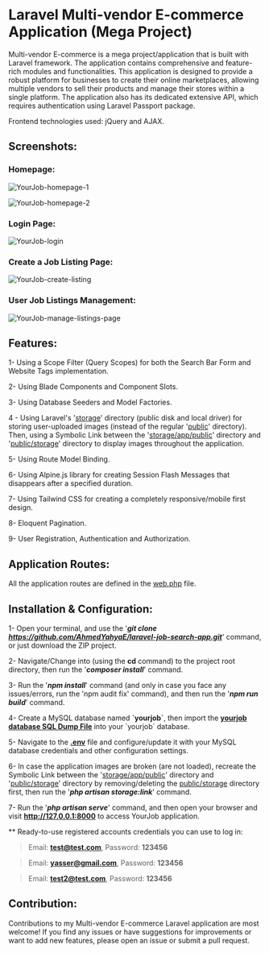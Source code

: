 # Laravel Multi-vendor E-commerce Application (Mega Project)
Multi-vendor E-commerce is a mega project/application that is built with Laravel framework. The application contains comprehensive and feature-rich modules and functionalities. This application is designed to provide a robust platform for businesses to create their online marketplaces, allowing multiple vendors to sell their products and manage their stores within a single platform. The application also has its dedicated extensive API, which requires authentication using Laravel Passport package.

Frontend technologies used: jQuery and AJAX.

## Screenshots:
### Homepage:
![YourJob-homepage-1](https://github.com/AhmedYahyaE/laravel-job-search-app/assets/118033266/490a6643-c017-487d-8e04-dbedef494339)

![YourJob-homepage-2](https://github.com/AhmedYahyaE/laravel-job-search-app/assets/118033266/2c2cbf4e-95cf-4697-b185-7feacdfd2256)

### Login Page:
![YourJob-login](https://github.com/AhmedYahyaE/laravel-job-search-app/assets/118033266/9e1d40ba-bd64-43a4-b228-3ed137fa5ddd)

### Create a Job Listing Page:
![YourJob-create-listing](https://github.com/AhmedYahyaE/laravel-job-search-app/assets/118033266/3a908b85-5e20-4c6f-9d99-2f5c5e32eefd)

### User Job Listings Management:
![YourJob-manage-listings-page](https://github.com/AhmedYahyaE/laravel-job-search-app/assets/118033266/9268b566-8286-4401-8d56-204c0b80f98f)

## Features:
1- Using a Scope Filter (Query Scopes) for both the Search Bar Form and Website Tags implementation.

2- Using Blade Components and Component Slots.

3- Using Database Seeders and Model Factories.

4 - Using Laravel's '[storage](storage)' directory (public disk and local driver) for storing user-uploaded images (instead of the regular '[public](public)' directory). Then, using a Symbolic Link between the '[storage/app/public](storage/app/public)' directory and '[public/storage](public/storage)' directory to display images throughout the application.

5- Using Route Model Binding.

6- Using Alpine.js library for creating Session Flash Messages that disappears after a specified duration.

7- Using Tailwind CSS for creating a completely responsive/mobile first design.

8- Eloquent Pagination.

9-  User Registration, Authentication and Authorization.

## Application Routes:
All the application routes are defined in the [web.php](/routes/web.php) file.

## Installation & Configuration:

1- Open your terminal, and use the '***git clone https://github.com/AhmedYahyaE/laravel-job-search-app.git***' command, or just download the ZIP project.

2- Navigate/Change into (using the **cd** command) to the project root directory, then run the '***composer install***' command.

3- Run the '***npm install***' command (and only in case you face any issues/errors, run the 'npm audit fix' command), and then run the '***npm run build***' command.

4- Create a MySQL database named **\`yourjob\`**, then import the **[yourjob database SQL Dump File](<Database - yourjob/yourjob database - SQL Dump File - phpMyAdmin Export.sql>)** into your \`yourjob\` database.

5- Navigate to the **[.env](.env)** file and configure/update it with your MySQL database credentials and other configuration settings.

6- In case the application images are broken (are not loaded), recreate the Symbolic Link between the '[storage/app/public](storage/app/public)' directory and '[public/storage](public/storage)' directory by removing/deleting the [public/storage](public/storage) directory first, then run the '***php artisan storage:link***' command.

7- Run the '***php artisan serve***' command, and then open your browser and visit **http://127.0.0.1:8000** to access YourJob application.

\*\* Ready-to-use registered accounts credentials you can use to log in:
> Email: **test@test.com**, Password: **123456**

> Email: **yasser@gmail.com**, Password: **123456**
    
> Email: **test2@test.com**, Password: **123456**

## Contribution:
Contributions to my Multi-vendor E-commerce Laravel application are most welcome! If you find any issues or have suggestions for improvements or want to add new features, please open an issue or submit a pull request.
